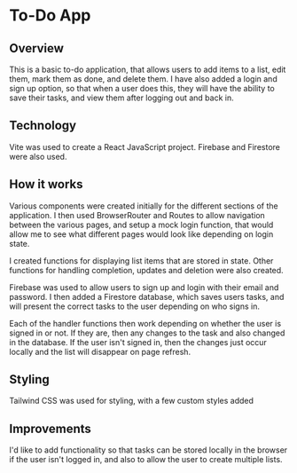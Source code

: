 # To-Do App

## Overview

This is a basic to-do application, that allows users to add items to a list, edit them, mark them as done, and delete them.
I have also added a login and sign up option, so that when a user does this, they will have the ability to save their tasks, and view them after logging out and back in.

## Technology

Vite was used to create a React JavaScript project. Firebase and Firestore were also used.

## How it works

Various components were created initially for the different sections of the application. I then used BrowserRouter and Routes to allow navigation between the various pages, and setup a mock login function, that would allow me to see what different pages would look like depending on login state.

I created functions for displaying list items that are stored in state. Other functions for handling completion, updates and deletion were also created.

Firebase was used to allow users to sign up and login with their email and password. I then added a Firestore database, which saves users tasks, and will present the correct tasks to the user depending on who signs in.

Each of the handler functions then work depending on whether the user is signed in or not. If they are, then any changes to the task and also changed in the database. If the user isn't signed in, then the changes just occur locally and the list will disappear on page refresh.

## Styling

Tailwind CSS was used for styling, with a few custom styles added

## Improvements

I'd like to add functionality so that tasks can be stored locally in the browser if the user isn't logged in, and also to allow the user to create multiple lists.